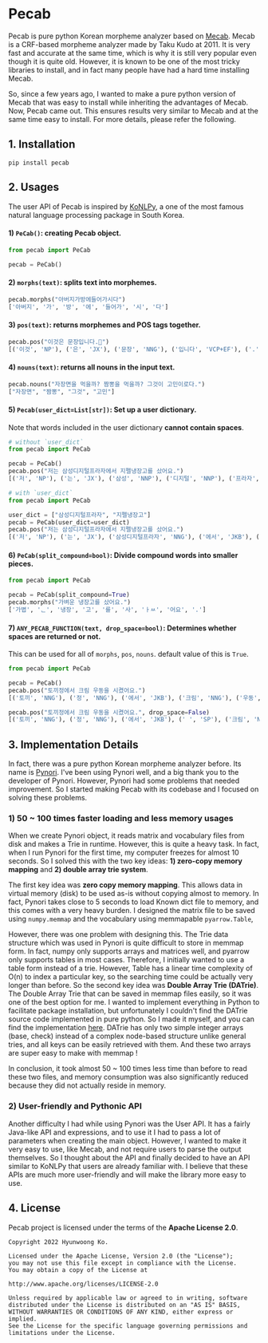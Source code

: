 # Pecab
Pecab is pure python Korean morpheme analyzer based on [Mecab](https://github.com/taku910/mecab).
Mecab is a CRF-based morpheme analyzer made by Taku Kudo at 2011. It is very fast and accurate at the same time, which is why it is still very popular even though it is quite old.
However, it is known to be one of the most tricky libraries to install, and in fact many people have had a hard time installing Mecab.

So, since a few years ago, I wanted to make a pure python version of Mecab that was easy to install while inheriting the advantages of Mecab.
Now, Pecab came out. This ensures results very similar to Mecab and at the same time easy to install.
For more details, please refer the following.

## 1. Installation
```console
pip install pecab
```

## 2. Usages
The user API of Pecab is inspired by [KoNLPy](https://github.com/konlpy/konlpy), 
a one of the most famous natural language processing package in South Korea.

#### 1) `PeCab()`: creating Pecab object.
```python
from pecab import PeCab

pecab = PeCab()
```

#### 2) `morphs(text)`: splits text into morphemes.
```python
pecab.morphs("아버지가방에들어가시다")
['아버지', '가', '방', '에', '들어가', '시', '다']
```

#### 3) `pos(text)`: returns morphemes and POS tags together.
```python
pecab.pos("이것은 문장입니다.🧡")
[('이것', 'NP'), ('은', 'JX'), ('문장', 'NNG'), ('입니다', 'VCP+EF'), ('.', 'SF'), ('🧡', 'SY')]
```

#### 4) `nouns(text)`: returns all nouns in the input text.
```python
pecab.nouns("자장면을 먹을까? 짬뽕을 먹을까? 그것이 고민이로다.")
["자장면", "짬뽕", "그것", "고민"]
```

#### 5) `Pecab(user_dict=List[str])`: Set up a user dictionary.
Note that words included in the user dictionary **cannot contain spaces**.
```python
# without `user_dict`
from pecab import PeCab

pecab = PeCab()
pecab.pos("저는 삼성디지털프라자에서 지펠냉장고를 샀어요.")
[('저', 'NP'), ('는', 'JX'), ('삼성', 'NNP'), ('디지털', 'NNP'), ('프라자', 'NNP'), ('에서', 'JKB'), ('지', 'NNP'), ('펠', 'NNP'), ('냉장고', 'NNG'), ('를', 'JKO'), ('샀', 'VV+EP'), ('어요', 'EF'), ('.', 'SF')]
```
```python
# with `user_dict`
from pecab import PeCab

user_dict = ["삼성디지털프라자", "지펠냉장고"]
pecab = PeCab(user_dict=user_dict)
pecab.pos("저는 삼성디지털프라자에서 지펠냉장고를 샀어요.")
[('저', 'NP'), ('는', 'JX'), ('삼성디지털프라자', 'NNG'), ('에서', 'JKB'), ('지펠냉장고', 'NNG'), ('를', 'JKO'), ('샀', 'VV+EP'), ('어요', 'EF'), ('.', 'SF')]
```

#### 6) `PeCab(split_compound=bool)`: Divide compound words into smaller pieces.
```python
from pecab import PeCab

pecab = PeCab(split_compound=True)
pecab.morphs("가벼운 냉장고를 샀어요.")
['가볍', 'ᆫ', '냉장', '고', '를', '사', 'ㅏㅆ', '어요', '.']
```

#### 7) `ANY_PECAB_FUNCTION(text, drop_space=bool)`: Determines whether spaces are returned or not.
This can be used for all of `morphs`, `pos`, `nouns`. default value of this is `True`.
```python
from pecab import PeCab

pecab = PeCab()
pecab.pos("토끼정에서 크림 우동을 시켰어요.")
[('토끼', 'NNG'), ('정', 'NNG'), ('에서', 'JKB'), ('크림', 'NNG'), ('우동', 'NNG'), ('을', 'JKO'), ('시켰', 'VV+EP'), ('어요', 'EF'), ('.', 'SF')]

pecab.pos("토끼정에서 크림 우동을 시켰어요.", drop_space=False)
[('토끼', 'NNG'), ('정', 'NNG'), ('에서', 'JKB'), (' ', 'SP'), ('크림', 'NNG'), (' ', 'SP'), ('우동', 'NNG'), ('을', 'JKO'), (' ', 'SP'), ('시켰', 'VV+EP'), ('어요', 'EF'), ('.', 'SF')]
```

## 3. Implementation Details
In fact, there was a pure python Korean morpheme analyzer before. 
Its name is [Pynori](https://github.com/gritmind/python-nori).
I've been using Pynori well, and a big thank you to the developer of Pynori. 
However, Pynori had some problems that needed improvement. 
So I started making Pecab with its codebase and I focused on solving these problems.

### 1) 50 ~ 100 times faster loading and less memory usages
When we create Pynori object, it reads matrix and vocabulary files from disk and makes a Trie in runtime. 
However, this is quite a heavy task. In fact, when I run Pynori for the first time, my computer freezes for almost 10 seconds. 
So I solved this with the two key ideas: **1) zero-copy memory mapping** and **2) double array trie system**.

The first key idea was **zero copy memory mapping**.
This allows data in virtual memory (disk) to be used as-is without copying almost to memory. 
In fact, Pynori takes close to 5 seconds to load Known dict file to memory, and this comes with a very heavy burden.
I designed the matrix file to be saved using `numpy.memmap` and the vocabulary using memmapable `pyarrow.Table`, 

However, there was one problem with designing this.
The Trie data structure which was used in Pynori is quite difficult to store in memmap form.
In fact, numpy only supports arrays and matrices well, and pyarrow only supports tables in most cases. 
Therefore, I initially wanted to use a table form instead of a trie. 
However, Table has a linear time complexity of O(n) to index a particular key, 
so the searching time could be actually very longer than before. 
So the second key idea was **Double Array Trie (DATrie)**.
The Double Array Trie that can be saved in memmap files easily, so it was one of the best option for me.
I wanted to implement everything in Python to facilitate package installation, but unfortunately I couldn't find the DATrie source code implemented in pure python. 
So I made it myself, and you can find the implementation [here](https://github.com/hyunwoongko/pydatrie).
DATrie has only two simple integer arrays (base, check) instead of a complex node-based structure unlike general tries, 
and all keys can be easily retrieved with them. And these two arrays are super easy to make with memmap !

In conclusion, it took almost 50 ~ 100 times less time than before to read these two files,
and memory consumption was also significantly reduced because they did not actually reside in memory.

### 2) User-friendly and Pythonic API
Another difficulty I had while using Pynori was the User API. 
It has a fairly Java-like API and expressions, and to use it I had to pass a lot of parameters when creating the main object. 
However, I wanted to make it very easy to use, like Mecab, and not require users to parse the output themselves. 
So I thought about the API and finally decided to have an API similar to KoNLPy that users are already familiar with.
I believe that these APIs are much more user-friendly and will make the library more easy to use.

## 4. License
Pecab project is licensed under the terms of the **Apache License 2.0**.

```
Copyright 2022 Hyunwoong Ko.

Licensed under the Apache License, Version 2.0 (the "License");
you may not use this file except in compliance with the License.
You may obtain a copy of the License at

http://www.apache.org/licenses/LICENSE-2.0

Unless required by applicable law or agreed to in writing, software
distributed under the License is distributed on an "AS IS" BASIS,
WITHOUT WARRANTIES OR CONDITIONS OF ANY KIND, either express or implied.
See the License for the specific language governing permissions and
limitations under the License.
```